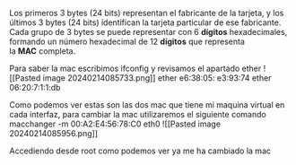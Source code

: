 Los primeros 3 bytes (24 bits) representan el fabricante de la tarjeta, y los últimos 3 bytes (24 bits) identifican la tarjeta particular de ese fabricante. Cada grupo de 3 bytes se puede representar con 6 **dígitos** hexadecimales, formando un número hexadecimal de 12 **dígitos** que representa la **MAC** completa.

Para saber la mac escribimos ifconfig y revisamos el apartado ether
![[Pasted image 20240214085733.png]]
ether e6:38:05: e3:93:74
ether 06:20:7:1:1:db

Como podemos ver estas son las dos mac que tiene mi maquina virtual en cada interfaz, para cambiar la mac utilizaremos el siguiente comando
macchanger -m 00:A2:E4:56:78:C0 eth0
![[Pasted image 20240214085956.png]]

Accediendo desde root como podemos ver ya me ha cambiado la mac
